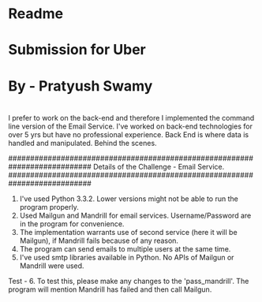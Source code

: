 # ######################
#       Readme         #
# Submission for Uber  #
# By - Pratyush Swamy  #
# ######################

I prefer to work on the back-end and therefore I implemented the command line version of the Email Service.
I've worked on back-end technologies for over 5 yrs but have no professional experience. Back End is where data is
handled and manipulated. Behind the scenes.

###########################################################################
Details of the Challenge - Email Service.
###########################################################################
1. I've used Python 3.3.2. Lower versions might not be able to run the program properly.
2. Used Mailgun and Mandrill for email services. Username/Password are in the program for convenience.
3. The implementation warrants use of second service (here it will be Mailgun), if Mandrill fails because of any reason.
4. The program can send emails to multiple users at the same time.
5. I've used smtp libraries available in Python. No APIs of Mailgun or Mandrill were used.

Test -
    6. To test this, please make any changes to the 'pass_mandrill'. The program will mention Mandrill has failed
    and then call Mailgun.

